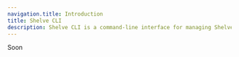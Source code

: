 ```yaml
---
navigation.title: Introduction
title: Shelve CLI
description: Shelve CLI is a command-line interface for managing Shelve projects.
---
```


Soon

